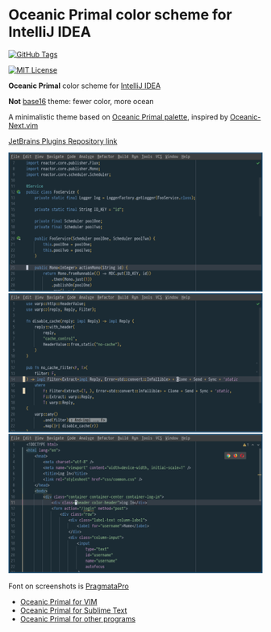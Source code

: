 # Oceanic Primal color scheme for IntelliJ IDEA

[![GitHub Tags](https://img.shields.io/github/tag/barlog-m/oceanic-primal-idea.svg)](https://github.com/barlog-m/oceanic-primal-idea/tags)

[![MIT License](https://img.shields.io/badge/license-MIT-0298c3.svg)](https://opensource.org/licenses/MIT)

<!-- Plugin description -->

**Oceanic Primal** color scheme for [IntelliJ IDEA](https://www.jetbrains.com/idea/)

<!-- Plugin description end -->

**Not** [base16](http://chriskempson.com/projects/base16/) theme: fewer color, more ocean

A minimalistic theme based on [Oceanic Primal palette](https://github.com/oceanic-primal/palette), inspired by [Oceanic-Next.vim](https://github.com/mhartington/oceanic-next)

[JetBrains Plugins Repository link](https://plugins.jetbrains.com/plugin/15141-oceanic-primal-theme)

![Screenshot](screenshot0.png)
![Screenshot](screenshot1.png)
![Screenshot](screenshot2.png)

Font on screenshots is [PragmataPro](https://fsd.it/shop/fonts/pragmatapro/)

-   [Oceanic Primal for VIM](https://github.com/barlog-m/oceanic-primal-vim)
-   [Oceanic Primal for Sublime Text](https://github.com/barlog-m/oceanic-primal-sublime)
-   [Oceanic Primal for other programs](https://github.com/barlog-m/oceanic-primal)

